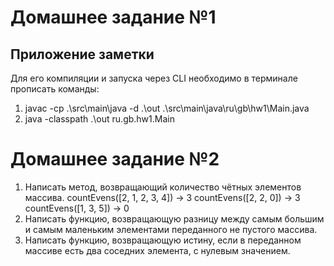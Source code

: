 # Домашнее задание №1
## Приложение заметки
Для его компиляции и запуска через CLI необходимо в терминале прописать команды:
1. javac -cp .\src\main\java -d .\out .\src\main\java\ru\gb\hw1\Main.java
2. java -classpath .\out ru.gb.hw1.Main

# Домашнее задание №2
1. Написать метод, возвращающий количество чётных элементов массива. countEvens([2, 1, 2, 3, 4]) → 3 countEvens([2, 2, 0]) → 3 countEvens([1, 3, 5]) → 0
2. Написать функцию, возвращающую разницу между самым большим и самым маленьким элементами переданного не пустого массива.
3. Написать функцию, возвращающую истину, если в переданном массиве есть два соседних элемента, с нулевым значением.
